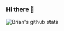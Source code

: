 ### Hi there 👋

<!--
**brian-trann/brian-trann** is a ✨ _special_ ✨ repository because its `README.md` (this file) appears on your GitHub profile.

Here are some ideas to get you started:

- 🔭 I’m currently working on ...
- 🌱 I’m currently learning ...
- 👯 I’m looking to collaborate on ...
- 🤔 I’m looking for help with ...
- 💬 Ask me about ...
- 📫 How to reach me: ...
- 😄 Pronouns: ...
- ⚡ Fun fact: ...
-->
![Brian's github stats](https://github-readme-stats.vercel.app/api?username=brian-trann&show_icons=true&theme=vue&hide=stars,prs,contribs,issues)
